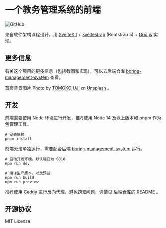 # 一个教务管理系统的前端

![GitHub](https://img.shields.io/github/license/Lifeni/boring-management-system-web)

来自软件架构课程设计，用 [SvelteKit](https://kit.svelte.dev/) + [Sveltestrap](https://sveltestrap.js.org/?path=/story/components--get-started) (Bootstrap 5) + [Grid.js](https://gridjs.io/) 实现。

## 更多信息

有关这个项目的更多信息（包括截图和实现），可以去后端仓库 [boring-management-system](https://github.com/Lifeni/boring-management-system) 查看。

首页背景图片 Photo by <a href="https://unsplash.com/@ujitomo?utm_source=unsplash&utm_medium=referral&utm_content=creditCopyText">TOMOKO UJI</a> on <a href="https://unsplash.com/s/photos/sakura?utm_source=unsplash&utm_medium=referral&utm_content=creditCopyText">Unsplash</a> 。

## 开发

前端需要使用 Node 环境进行开发，推荐使用 Node 14 及以上版本和 pnpm 作为包管理工具。

```shell
# 安装依赖
pnpm install
```

前端无法单独运行，需要配合后端 [boring-management-system](https://github.com/Lifeni/boring-management-system) 运行。

```shell
# 启动开发环境，默认端口为 6010
npm run dev
```

```shell
# 编译生产版本，以及预览
npm run build
npm run preview
```

推荐使用 Caddy 进行反向代理，避免跨域问题，详情见 [后端仓库的 README](https://github.com/Lifeni/boring-management-system#%E8%B7%A8%E5%9F%9F%E9%97%AE%E9%A2%98%E4%B8%8E%E5%8F%8D%E5%90%91%E4%BB%A3%E7%90%86) 。

## 开源协议

MIT License
